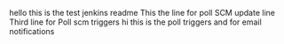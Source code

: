 hello this is the test jenkins readme
This the line for poll SCM update line
Third line for Poll scm triggers
hi this is the poll triggers and for email notifications
